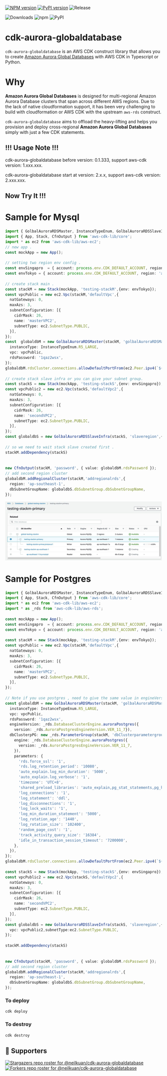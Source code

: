 [![NPM version](https://badge.fury.io/js/cdk-aurora-globaldatabase.svg)](https://badge.fury.io/js/cdk-aurora-globaldatabase)
[![PyPI version](https://badge.fury.io/py/cdk-aurora-globaldatabase.svg)](https://badge.fury.io/py/cdk-aurora-globaldatabase)
![Release](https://github.com/neilkuan/cdk-aurora-globaldatabase/workflows/release/badge.svg)

![Downloads](https://img.shields.io/badge/-DOWNLOADS:-brightgreen?color=gray)
![npm](https://img.shields.io/npm/dt/cdk-aurora-globaldatabase?label=npm&color=orange)
![PyPI](https://img.shields.io/pypi/dm/cdk-aurora-globaldatabase?label=pypi&color=blue)

# cdk-aurora-globaldatabase
`cdk-aurora-globaldatabase` is an AWS CDK construct library that allows you to create [Amazon Aurora Global Databases](https://aws.amazon.com/rds/aurora/global-database/) with AWS CDK in Typescript or Python.

# Why
**Amazon Aurora Global Databases** is designed for multi-regional Amazon Aurora Database clusters that span across different AWS regions. Due to the lack of native cloudformation support, it has been very challenging to build with cloudformation or AWS CDK with the upstream `aws-rds` construct.

`cdk-aurora-globaldatabase` aims to offload the heavy-lifting and helps you provision and deploy cross-regional **Amazon Aurora Global Databases** simply with just a few CDK statements.

## !!! Usage Note !!!
cdk-aurora-globaldatabase before version: 0.1.333, support aws-cdk version: 1.xxx.xxx.

cdk-aurora-globaldatabase start at version: 2.x.x, support aws-cdk version: 2.xxx.xxx.

## Now Try It !!!
# Sample for Mysql 
```ts
import { GolbalAuroraRDSMaster, InstanceTypeEnum, GolbalAuroraRDSSlaveInfra } from 'cdk-aurora-globaldatabase';
import { App, Stack, CfnOutput } from 'aws-cdk-lib/core';
import * as ec2 from 'aws-cdk-lib/aws-ec2';
// new app .
const mockApp = new App();

// setting two region env config .
const envSingapro  = { account: process.env.CDK_DEFAULT_ACCOUNT, region: 'ap-southeast-1' };
const envTokyo = { account: process.env.CDK_DEFAULT_ACCOUNT, region: 'ap-northeast-1' };

// create stack main .
const stackM = new Stack(mockApp, 'testing-stackM',{env: envTokyo});
const vpcPublic = new ec2.Vpc(stackM,'defaultVpc',{
  natGateways: 0,
  maxAzs: 3,
  subnetConfiguration: [{
    cidrMask: 26,
    name: 'masterVPC2',
    subnetType: ec2.SubnetType.PUBLIC,
  }],
});
const  globaldbM = new GolbalAuroraRDSMaster(stackM, 'golbalAuroraRDSMaster',{
  instanceType: InstanceTypeEnum.R5_LARGE,
  vpc: vpcPublic,
  rdsPassword: '1qaz2wsx',
});
globaldbM.rdsCluster.connections.allowDefaultPortFrom(ec2.Peer.ipv4(`${process.env.MYIP}/32`))

// create stack slave infra or you can give your subnet group.
const stackS = new Stack(mockApp, 'testing-stackS',{env: envSingapro});
const vpcPublic2 = new ec2.Vpc(stackS,'defaultVpc2',{
  natGateways: 0,
  maxAzs: 3,
  subnetConfiguration: [{
    cidrMask: 26,
    name: 'secondVPC2',
    subnetType: ec2.SubnetType.PUBLIC,
  }],
});
const globaldbS = new GolbalAuroraRDSSlaveInfra(stackS, 'slaveregion',{vpc: vpcPublic2,subnetType:ec2.SubnetType.PUBLIC });

// so we need to wait stack slave created first .
stackM.addDependency(stackS)


new CfnOutput(stackM, 'password', { value: globaldbM.rdsPassword });
// add second region cluster
globaldbM.addRegionalCluster(stackM,'addregionalrds',{
  region: 'ap-southeast-1',
  dbSubnetGroupName: globaldbS.dbSubnetGroup.dbSubnetGroupName,
});
```
![like this ](./image/Mysql-cluster.jpg)
# Sample for Postgres

```ts
import { GolbalAuroraRDSMaster, InstanceTypeEnum, GolbalAuroraRDSSlaveInfra } from 'cdk-aurora-globaldatabase';
import { App, Stack, CfnOutput } from 'aws-cdk-lib/core';
import * as ec2 from 'aws-cdk-lib/aws-ec2';
import * as _rds from 'aws-cdk-lib/aws-rds';

const mockApp = new App();
const envSingapro  = { account: process.env.CDK_DEFAULT_ACCOUNT, region: 'ap-southeast-1' };
const envTokyo = { account: process.env.CDK_DEFAULT_ACCOUNT, region: 'ap-northeast-1' };

const stackM = new Stack(mockApp, 'testing-stackM',{env: envTokyo});
const vpcPublic = new ec2.Vpc(stackM,'defaultVpc',{
  natGateways: 0,
  maxAzs: 3,
  subnetConfiguration: [{
    cidrMask: 26,
    name: 'masterVPC2',
    subnetType: ec2.SubnetType.PUBLIC,
  }],
});

// Note if you use postgres , need to give the same value in engineVersion and  dbClusterpPG's engine .
const globaldbM = new GolbalAuroraRDSMaster(stackM, 'golbalAuroraRDSMaster',{
  instanceType: InstanceTypeEnum.R5_LARGE,
  vpc: vpcPublic,
  rdsPassword: '1qaz2wsx',
  engineVersion: _rds.DatabaseClusterEngine.auroraPostgres({
    version: _rds.AuroraPostgresEngineVersion.VER_11_7}),
  dbClusterpPG: new _rds.ParameterGroup(stackM, 'dbClusterparametergroup', {
    engine: _rds.DatabaseClusterEngine.auroraPostgres({
      version: _rds.AuroraPostgresEngineVersion.VER_11_7,
    }),
    parameters: {
      'rds.force_ssl': '1',
      'rds.log_retention_period': '10080',
      'auto_explain.log_min_duration': '5000',
      'auto_explain.log_verbose': '1',
      'timezone': 'UTC+8',
      'shared_preload_libraries': 'auto_explain,pg_stat_statements,pg_hint_plan,pgaudit',
      'log_connections': '1',
      'log_statement': 'ddl',
      'log_disconnections': '1',
      'log_lock_waits': '1',
      'log_min_duration_statement': '5000',
      'log_rotation_age': '1440',
      'log_rotation_size': '102400',
      'random_page_cost': '1',
      'track_activity_query_size': '16384',
      'idle_in_transaction_session_timeout': '7200000',
    },
  }),
});
globaldbM.rdsCluster.connections.allowDefaultPortFrom(ec2.Peer.ipv4(`${process.env.MYIP}/32`))

const stackS = new Stack(mockApp, 'testing-stackS',{env: envSingapro});
const vpcPublic2 = new ec2.Vpc(stackS,'defaultVpc2',{
  natGateways: 0,
  maxAzs: 3,
  subnetConfiguration: [{
    cidrMask: 26,
    name: 'secondVPC2',
    subnetType: ec2.SubnetType.PUBLIC,
  }],
});
const globaldbS = new GolbalAuroraRDSSlaveInfra(stackS, 'slaveregion',{
  vpc: vpcPublic2,subnetType:ec2.SubnetType.PUBLIC, 
});

stackM.addDependency(stackS)


new CfnOutput(stackM, 'password', { value: globaldbM.rdsPassword });
// add second region cluster
globaldbM.addRegionalCluster(stackM,'addregionalrds',{
  region: 'ap-southeast-1',
  dbSubnetGroupName: globaldbS.dbSubnetGroup.dbSubnetGroupName,
});
```

### To deploy
```bash
cdk deploy
```
### To destroy
```bash
cdk destroy
```

## :clap:  Supporters
[![Stargazers repo roster for @neilkuan/cdk-aurora-globaldatabase](https://reporoster.com/stars/neilkuan/cdk-aurora-globaldatabase)](https://github.com/neilkuan/cdk-aurora-globaldatabase/stargazers)
[![Forkers repo roster for @neilkuan/cdk-aurora-globaldatabase](https://reporoster.com/forks/neilkuan/cdk-aurora-globaldatabase)](https://github.com/neilkuan/cdk-aurora-globaldatabase/network/members)